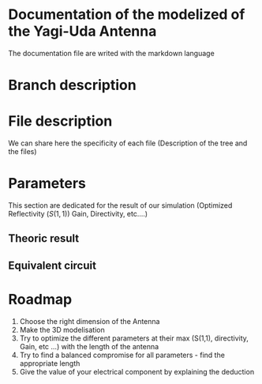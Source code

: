 # Documentation of the modelized of the Yagi-Uda Antenna
The documentation file are writed with the markdown language
# Branch description
# File description
We can share here the specificity of each file (Description of the tree and the files)
# Parameters
This section are dedicated for the result of our simulation (Optimized Reflectivity ($S(1,1)$) Gain, Directivity, etc....)
## Theoric result
## Equivalent circuit
# Roadmap
1. Choose the right dimension of the Antenna
2. Make the 3D modelisation
3. Try to optimize the different parameters at their max (S(1,1), directivity, Gain, etc ...) with the length of the antenna
4. Try to find a balanced compromise for all parameters - find the appropriate length
5. Give the value of your electrical component by explaining the deduction